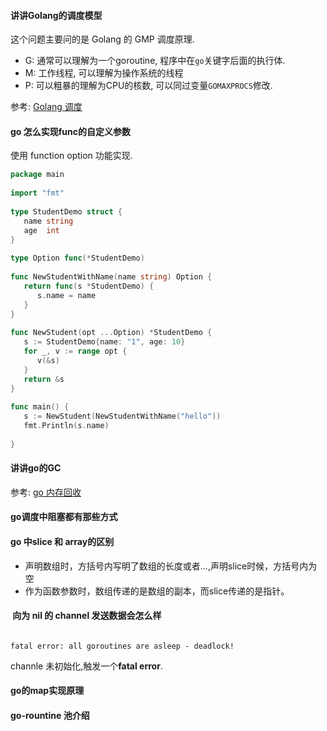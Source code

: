 #### 讲讲Golang的调度模型

这个问题主要问的是 Golang 的 GMP 调度原理.

- G:  通常可以理解为一个goroutine, 程序中在`go`关键字后面的执行体.
- M: 工作线程, 可以理解为操作系统的线程
- P: 可以粗暴的理解为CPU的核数, 可以同过变量`GOMAXPROCS`修改.

参考: [Golang 调度](https://zhuanlan.zhihu.com/p/352964026)


#### go 怎么实现func的自定义参数  

使用 function option 功能实现.

```go
package main  
  
import "fmt"  
  
type StudentDemo struct {  
   name string  
   age  int  
}  
  
type Option func(*StudentDemo)  
  
func NewStudentWithName(name string) Option {  
   return func(s *StudentDemo) {  
      s.name = name  
   }  
}  
  
func NewStudent(opt ...Option) *StudentDemo {  
   s := StudentDemo{name: "1", age: 10}  
   for _, v := range opt {  
      v(&s)  
   }  
   return &s  
}  
  
func main() {  
   s := NewStudent(NewStudentWithName("hello"))  
   fmt.Println(s.name)  
  
}
```


#### 讲讲go的GC  

参考: [go 内存回收](https://zhuanlan.zhihu.com/p/297177002)


#### go调度中阻塞都有那些方式


#### go 中slice 和 array的区别

-   声明数组时，方括号内写明了数组的长度或者...,声明slice时候，方括号内为空
-   作为函数参数时，数组传递的是数组的副本，而slice传递的是指针。


####  向为 nil 的 channel 发送数据会怎么样

```shell

fatal error: all goroutines are asleep - deadlock!

```

channle 未初始化,触发一个**fatal error**.

#### go的map实现原理


#### go-rountine 池介绍